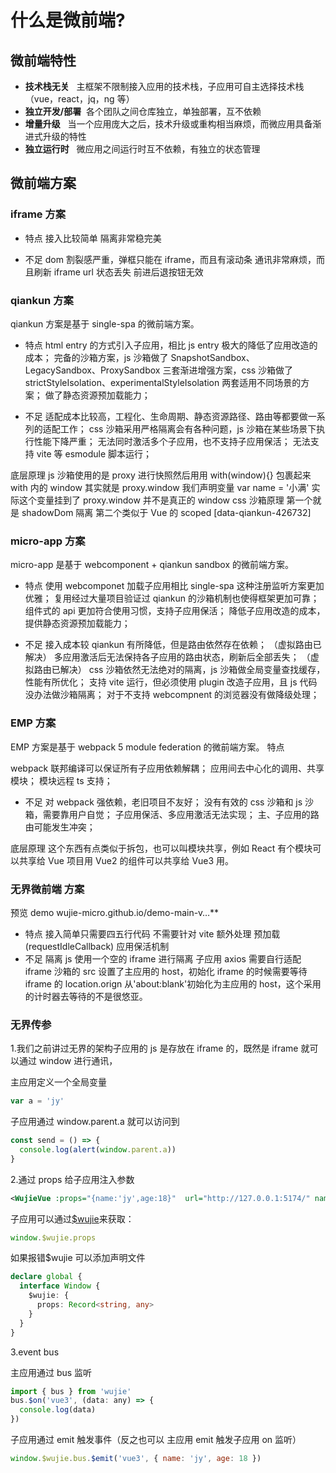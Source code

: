 # 什么是微前端?

## 微前端特性

- **技术栈无关**   主框架不限制接入应用的技术栈，子应用可自主选择技术栈（vue，react，jq，ng 等）
- **独立开发/部署**  各个团队之间仓库独立，单独部署，互不依赖
- **增量升级**   当一个应用庞大之后，技术升级或重构相当麻烦，而微应用具备渐进式升级的特性
- **独立运行时**   微应用之间运行时互不依赖，有独立的状态管理

## 微前端方案

### iframe 方案

- 特点
  接入比较简单
  隔离非常稳完美

- 不足
  dom 割裂感严重，弹框只能在 iframe，而且有滚动条
  通讯非常麻烦，而且刷新 iframe url 状态丢失
  前进后退按钮无效

### qiankun 方案

qiankun 方案是基于 single-spa 的微前端方案。

- 特点
  html entry 的方式引入子应用，相比 js entry 极大的降低了应用改造的成本；
  完备的沙箱方案，js 沙箱做了 SnapshotSandbox、LegacySandbox、ProxySandbox 三套渐进增强方案，css 沙箱做了 strictStyleIsolation、experimentalStyleIsolation 两套适用不同场景的方案；
  做了静态资源预加载能力；

- 不足
  适配成本比较高，工程化、生命周期、静态资源路径、路由等都要做一系列的适配工作；
  css 沙箱采用严格隔离会有各种问题，js 沙箱在某些场景下执行性能下降严重；
  无法同时激活多个子应用，也不支持子应用保活；
  无法支持 vite 等 esmodule 脚本运行；

底层原理 js 沙箱使用的是 proxy 进行快照然后用用 with(window){} 包裹起来 with 内的 window 其实就是 proxy.window 我们声明变量 var name = '小满' 实际这个变量挂到了 proxy.window 并不是真正的 window
css 沙箱原理 第一个就是 shadowDom 隔离 第二个类似于 Vue 的 scoped [data-qiankun-426732]

### micro-app 方案

micro-app 是基于 webcomponent + qiankun sandbox 的微前端方案。

- 特点
  使用 webcomponet 加载子应用相比 single-spa 这种注册监听方案更加优雅；
  复用经过大量项目验证过 qiankun 的沙箱机制也使得框架更加可靠；
  组件式的 api 更加符合使用习惯，支持子应用保活；
  降低子应用改造的成本，提供静态资源预加载能力；

- 不足
  接入成本较 qiankun 有所降低，但是路由依然存在依赖； （虚拟路由已解决）
  多应用激活后无法保持各子应用的路由状态，刷新后全部丢失； （虚拟路由已解决）
  css 沙箱依然无法绝对的隔离，js 沙箱做全局变量查找缓存，性能有所优化；
  支持 vite 运行，但必须使用 plugin 改造子应用，且 js 代码没办法做沙箱隔离；
  对于不支持 webcompnent 的浏览器没有做降级处理；

### EMP 方案

EMP 方案是基于 webpack 5 module federation 的微前端方案。
特点

webpack 联邦编译可以保证所有子应用依赖解耦；
应用间去中心化的调用、共享模块；
模块远程 ts 支持；

- 不足
  对 webpack 强依赖，老旧项目不友好；
  没有有效的 css 沙箱和 js 沙箱，需要靠用户自觉；
  子应用保活、多应用激活无法实现；
  主、子应用的路由可能发生冲突；

底层原理 这个东西有点类似于拆包，也可以叫模块共享，例如 React 有个模块可以共享给 Vue 项目用 Vue2 的组件可以共享给 Vue3 用。

### 无界微前端 方案

预览 demo wujie-micro.github.io/demo-main-v…\*\*

- 特点
  接入简单只需要四五行代码
  不需要针对 vite 额外处理
  预加载(requestIdleCallback)
  应用保活机制
- 不足
  隔离 js 使用一个空的 iframe 进行隔离
  子应用 axios 需要自行适配
  iframe 沙箱的 src 设置了主应用的 host，初始化 iframe 的时候需要等待 iframe 的 location.orign 从'about:blank'初始化为主应用的 host，这个采用的计时器去等待的不是很悠亚。

### 无界传参

1.我们之前讲过无界的架构子应用的 js 是存放在 iframe 的，既然是 iframe 就可以通过 window 进行通讯，

主应用定义一个全局变量

```js
var a = 'jy'
```

子应用通过 window.parent.a 就可以访问到

```javascript
const send = () => {
  console.log(alert(window.parent.a))
}
```

2.通过 props 给子应用注入参数

```xml
<WujieVue :props="{name:'jy',age:18}"  url="http://127.0.0.1:5174/" name="vue3"></WujieVue> <!--子应用vue3-->
```

子应用可以通过[$wujie](https://link.juejin.cn?target=https%3A%2F%2Fwujie-micro.github.io%2Fdoc%2Fapi%2Fwujie.html%23wujie-props)来获取：

```js
window.$wujie.props
```

如果报错$wujie 可以添加声明文件

```ts
declare global {
  interface Window {
    $wujie: {
      props: Record<string, any>
    }
  }
}
```

3.event bus

主应用通过 bus 监听

```js
import { bus } from 'wujie'
bus.$on('vue3', (data: any) => {
  console.log(data)
})
```

子应用通过 emit 触发事件（反之也可以 主应用 emit 触发子应用 on 监听）

```js
window.$wujie.bus.$emit('vue3', { name: 'jy', age: 18 })
```
